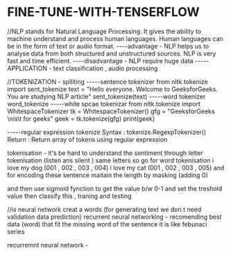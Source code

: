 # FINE-TUNE-WITH-TENSERFLOW

//NLP stands for Natural Language Processing. It gives the ability to machine understand and process human languages. Human languages can be in the form of text or audio format.
----advantage - NLP helps us to analyse data from both structured and unstructured sources.
NLP is very fast and time efficient.
----disadvantage - NLP  require huge data 
-----APPLICATION - text classification , audio processing 

//TOKENIZATION - splliting 
-----sentence tokenizer
from nltk.tokenize import sent_tokenize
text = "Hello everyone. Welcome to GeeksforGeeks. You are studying NLP article"
sent_tokenize(text) 
-----word tokenizer 
word_tokenize
-----white spcae tokenizar
from nltk.tokenize import WhitespaceTokenizer
tk = WhitespaceTokenizer()
gfg = "GeeksforGeeks \nis\t for geeks"
geek = tk.tokenize(gfg)
print(geek)

-----regular expression tokenize
Syntax : tokenize.RegexpTokenizer()
Return : Return array of tokens using regular expression

tokenisation - it's  be hard to understand the sentiment through letter tokenisation (listen ans silent ) same letters 
so go for word tokenisation 
i love my dog (001 , 002 , 003 , 004) i love my cat (001 , 002 , 003 , 005)
and for encoding these sentence maitain the length by masking (adding 0)

and then use sigmoid fynction to get the value b/w 0-1 and set the treshold value then classify this ,
 traning and testing

 //is neural network creat a words (for generating text we don.t need validation data prediction)
 recurrent neural networking - recomending best data (word) that fit the missing word of the sentence 
          it is like febunaci series

recurremnt neural network -

